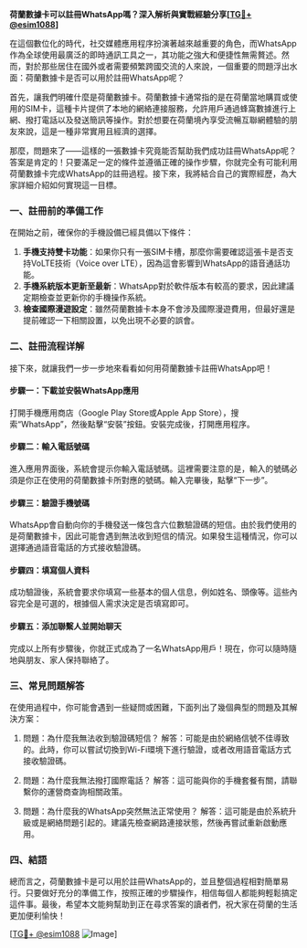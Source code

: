 **荷蘭數據卡可以註冊WhatsApp嗎？深入解析與實戰經驗分享[[TG💪+ @esim1088](https://t.me/s/esim1088)]**

在這個數位化的時代，社交媒體應用程序扮演著越來越重要的角色，而WhatsApp作為全球使用最廣泛的即時通訊工具之一，其功能之強大和便捷性無需贅述。然而，對於那些居住在國外或者需要頻繁跨國交流的人來說，一個重要的問題浮出水面：荷蘭數據卡是否可以用於註冊WhatsApp呢？

首先，讓我們明確什麼是荷蘭數據卡。荷蘭數據卡通常指的是在荷蘭當地購買或使用的SIM卡，這種卡片提供了本地的網絡連接服務，允許用戶通過蜂窩數據進行上網、撥打電話以及發送簡訊等操作。對於想要在荷蘭境內享受流暢互聯網體驗的朋友來說，這是一種非常實用且經濟的選擇。

那麼，問題來了——這樣的一張數據卡究竟能否幫助我們成功註冊WhatsApp呢？答案是肯定的！只要滿足一定的條件並遵循正確的操作步驟，你就完全有可能利用荷蘭數據卡完成WhatsApp的註冊過程。接下來，我將結合自己的實際經歷，為大家詳細介紹如何實現這一目標。

### 一、註冊前的準備工作

在開始之前，確保你的手機設備已經具備以下條件：

1. **手機支持雙卡功能**：如果你只有一張SIM卡槽，那麼你需要確認這張卡是否支持VoLTE技術（Voice over LTE），因為這會影響到WhatsApp的語音通話功能。
2. **手機系統版本更新至最新**：WhatsApp對於軟件版本有較高的要求，因此建議定期檢查並更新你的手機操作系統。
3. **檢查國際漫遊設定**：雖然荷蘭數據卡本身不會涉及國際漫遊費用，但最好還是提前確認一下相關設置，以免出現不必要的誤會。

### 二、註冊流程详解

接下來，就讓我們一步一步地來看看如何用荷蘭數據卡註冊WhatsApp吧！

#### 步驟一：下載並安裝WhatsApp應用

打開手機應用商店（Google Play Store或Apple App Store），搜索“WhatsApp”，然後點擊“安裝”按鈕。安裝完成後，打開應用程序。

#### 步驟二：輸入電話號碼

進入應用界面後，系統會提示你輸入電話號碼。這裡需要注意的是，輸入的號碼必須是你正在使用的荷蘭數據卡所對應的號碼。輸入完畢後，點擊“下一步”。

#### 步驟三：驗證手機號碼

WhatsApp會自動向你的手機發送一條包含六位數驗證碼的短信。由於我們使用的是荷蘭數據卡，因此可能會遇到無法收到短信的情況。如果發生這種情況，你可以選擇通過語音電話的方式接收驗證碼。

#### 步驟四：填寫個人資料

成功驗證後，系統會要求你填寫一些基本的個人信息，例如姓名、頭像等。這些內容完全是可選的，根據個人需求決定是否填寫即可。

#### 步驟五：添加聯繫人並開始聊天

完成以上所有步驟後，你就正式成為了一名WhatsApp用戶！現在，你可以隨時隨地與朋友、家人保持聯絡了。

### 三、常見問題解答

在使用過程中，你可能會遇到一些疑問或困難，下面列出了幾個典型的問題及其解決方案：

1. 問題：為什麼我無法收到驗證碼短信？
   解答：可能是由於網絡信號不佳導致的。此時，你可以嘗試切換到Wi-Fi環境下進行驗證，或者改用語音電話方式接收驗證碼。

2. 問題：為什麼我無法撥打國際電話？
   解答：這可能與你的手機套餐有關，請聯繫你的運營商查詢相關政策。

3. 問題：為什麼我的WhatsApp突然無法正常使用？
   解答：這可能是由於系統升級或是網絡問題引起的。建議先檢查網路連接狀態，然後再嘗試重新啟動應用。

### 四、結語

總而言之，荷蘭數據卡是可以用於註冊WhatsApp的，並且整個過程相對簡單易行。只要做好充分的準備工作，按照正確的步驟操作，相信每個人都能夠輕鬆搞定這件事。最後，希望本文能夠幫助到正在尋求答案的讀者們，祝大家在荷蘭的生活更加便利愉快！

[[TG💪+ @esim1088](https://t.me/s/esim1088) ![Image](https://i.postimg.cc/4NQfJmqS/Snipaste-2025-05-13-00-14-12.png)]